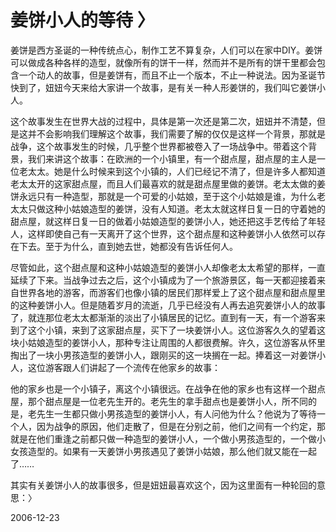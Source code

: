 # 姜饼小人的等待 〉

<p>姜饼是西方圣诞的一种传统点心，制作工艺不算复杂，人们可以在家中DIY。姜饼可以做成各种各样的造型，就像所有的饼干一样，然而并不是所有的饼干里都会包含一个动人的故事，但是姜饼有，而且不止一个版本，不止一种说法。因为圣诞节快到了，妞妞今天来给大家讲一个故事，是有关一种人形姜饼的，我们叫它姜饼小人。</p>
<p>这个故事发生在世界大战的过程中，具体是第一次还是第二次，妞妞并不清楚，但是这并不会影响我们理解这个故事，我们需要了解的仅仅是这样一个背景，那就是战争，这个故事发生的时候，几乎整个世界都被卷入了一场战争中。带着这个背景，我们来讲这个故事：在欧洲的一个小镇里，有一个甜点屋，甜点屋的主人是一位老太太。她是什么时候来到这个小镇的，人们已经记不清了，但是许多人都知道老太太开的这家甜点屋，而且人们最喜欢的就是甜点屋里做的姜饼。老太太做的姜饼永远只有一种造型，那就是一个可爱的小姑娘，至于这个小姑娘是谁，为什么老太太只做这种小姑娘造型的姜饼，没有人知道。老太太就这样日复一日的守着她的甜点屋，就这样日复一日的做着小姑娘造型的姜饼小人，她还把这手艺传给了年轻人，这样即使自己有一天离开了这个世界，这个甜点屋和这种姜饼小人依然可以存在下去。至于为什么，直到她去世，她都没有告诉任何人。</p>
<p>尽管如此，这个甜点屋和这种小姑娘造型的姜饼小人却像老太太希望的那样，一直延续了下来。当战争过去之后，这个小镇成为了一个旅游景区，每一天都迎接着来自世界各地的游客，而游客们也像小镇的居民们那样爱上了这个甜点屋和甜点屋里的这种姜饼小人。但是随着岁月的流逝，几乎已经没有人再去追究姜饼小人的故事了，就连那位老太太都渐渐的淡出了小镇居民的记忆。直到有一天，有一个游客来到了这个小镇，来到了这家甜点屋，买下了一块姜饼小人。这位游客久久的望着这块小姑娘造型的姜饼小人，那种专注让周围的人都很费解。许久，这位游客从怀里掏出了一块小男孩造型的姜饼小人，跟刚买的这一块搁在一起。捧着这一对姜饼小人，这位游客跟人们讲起了一个流传在他家乡的故事：</p>
<p>他的家乡也是一个小镇子，离这个小镇很远。在战争在他的家乡也有这样一个甜点屋，那个甜点屋是一位老先生开的。老先生的拿手甜点也是姜饼小人，所不同的是，老先生一生都只做小男孩造型的姜饼小人，有人问他为什么？他说为了等待一个人，因为战争的原因，他们走散了，但是在分别之前，他们之间有一个约定，那就是在他们重逢之前都只做一种造型的姜饼小人，一个做小男孩造型的，一个做小女孩造型的。如果有一天姜饼小男孩遇见了姜饼小姑娘，那么他们就又能在一起了……</p>
<p>其实有关姜饼小人的故事很多，但是妞妞最喜欢这个，因为这里面有一种轮回的意思：〉</p>


2006-12-23
